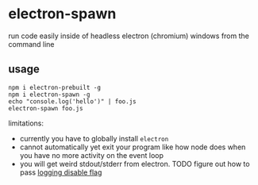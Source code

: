 # electron-spawn

run code easily inside of headless electron (chromium) windows from the command line

## usage

```
npm i electron-prebuilt -g
npm i electron-spawn -g
echo "console.log('hello')" | foo.js
electron-spawn foo.js
```

limitations:

- currently you have to globally install `electron`
- cannot automatically yet exit your program like how node does when you have no more activity on the event loop
- you will get weird stdout/stderr from electron. TODO figure out how to pass [logging disable flag](https://github.com/atom/electron/pull/1295)
